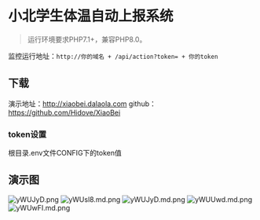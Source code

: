 小北学生体温自动上报系统
===============

> 运行环境要求PHP7.1+，兼容PHP8.0。

监控运行地址：`http://你的域名 + /api/action?token= + 你的token`

## 下载

演示地址：<http://xiaobei.dalaola.com>
github：<https://github.com/Hidove/XiaoBei>

### token设置

根目录.env文件CONFIG下的token值

## 演示图
![yWUJyD.png](https://s3.ax1x.com/2021/02/18/yWUJyD.png)
![yWUsl8.md.png](https://s3.ax1x.com/2021/02/18/yWUsl8.png)
![yWUJyD.md.png](https://s3.ax1x.com/2021/02/18/yWUJyD.png)
![yWUUwd.md.png](https://s3.ax1x.com/2021/02/18/yWUUwd.png)
![yWUwFI.md.png](https://s3.ax1x.com/2021/02/18/yWUwFI.png)


